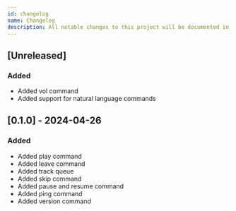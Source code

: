 ```yaml
---
id: changelog
name: Changelog
description: All notable changes to this project will be documented in this file.
---
```


## [Unreleased]

### Added

- Added vol command
- Added support for natural language commands

## [0.1.0] - 2024-04-26

### Added

- Added play command
- Added leave command
- Added track queue
- Added skip command
- Added pause and resume command
- Added ping command
- Added version command

